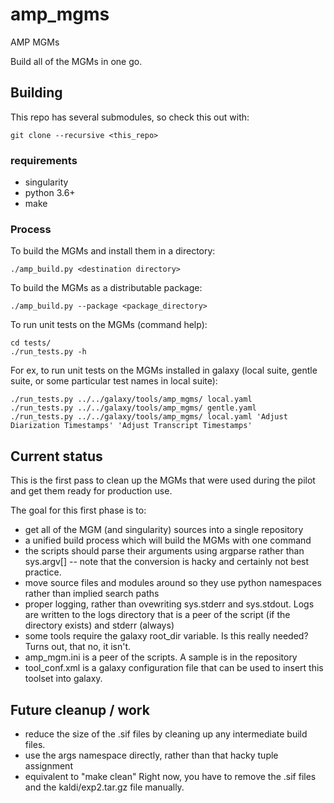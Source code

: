 # amp_mgms
AMP MGMs

Build all of the MGMs in one go.

## Building

This repo has several submodules, so check this out with:
````
git clone --recursive <this_repo>
````

### requirements
* singularity
* python 3.6+
* make

### Process

To build the MGMs and install them in a directory:
````
./amp_build.py <destination directory>
````

To build the MGMs as a distributable package:
````
./amp_build.py --package <package_directory>
````

To run unit tests on the MGMs (command help):  
````
cd tests/
./run_tests.py -h
````

For ex, to run unit tests on the MGMs installed in galaxy (local suite, gentle suite, or some particular test names in local suite):
````
./run_tests.py ../../galaxy/tools/amp_mgms/ local.yaml
./run_tests.py ../../galaxy/tools/amp_mgms/ gentle.yaml
./run_tests.py ../../galaxy/tools/amp_mgms/ local.yaml 'Adjust Diarization Timestamps' 'Adjust Transcript Timestamps'
````


## Current status
This is the first pass to clean up the MGMs that were used during the 
pilot and get them ready for production use.

The goal for this first phase is to:
* get all of the MGM (and singularity) sources into a single repository
* a unified build process which will build the MGMs with one command
* the scripts should parse their arguments using argparse rather than 
  sys.argv[] -- note that the conversion is hacky and certainly not 
  best practice.
* move source files and modules around so they use python namespaces rather 
  than implied search paths
* proper logging, rather than ovewriting sys.stderr and sys.stdout.  Logs are
  written to the logs directory that is a peer of the script (if the
  directory exists) and stderr (always)
* some tools require the galaxy root_dir variable.  Is this really needed?
  Turns out, that no, it isn't.
* amp_mgm.ini is a peer of the scripts.  A sample is in the repository
* tool_conf.xml is a galaxy configuration file that can be used to insert
  this toolset into galaxy.

## Future cleanup / work

* reduce the size of the .sif files by cleaning up any intermediate build
  files.
* use the args namespace directly, rather than that hacky tuple assignment
* equivalent to "make clean"  Right now, you have to remove the .sif files
  and the kaldi/exp2.tar.gz file manually.
